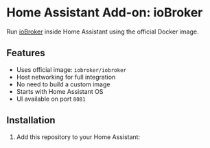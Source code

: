 # Home Assistant Add-on: ioBroker

Run [ioBroker](https://www.iobroker.net/) inside Home Assistant using the official Docker image.

## Features

- Uses official image: `iobroker/iobroker`
- Host networking for full integration
- No need to build a custom image
- Starts with Home Assistant OS
- UI available on port `8081`

## Installation

1. Add this repository to your Home Assistant:

